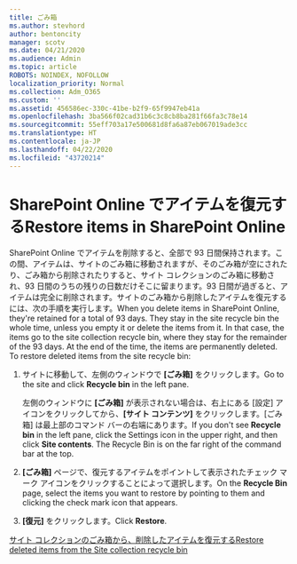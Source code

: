 ```yaml
---
title: ごみ箱
ms.author: stevhord
author: bentoncity
manager: scotv
ms.date: 04/21/2020
ms.audience: Admin
ms.topic: article
ROBOTS: NOINDEX, NOFOLLOW
localization_priority: Normal
ms.collection: Adm_O365
ms.custom: ''
ms.assetid: 456586ec-330c-41be-b2f9-65f9947eb41a
ms.openlocfilehash: 3ba566f02cad31b6c3c8cb8ba281f66fa3c78e14
ms.sourcegitcommit: 55eff703a17e500681d8fa6a87eb067019ade3cc
ms.translationtype: HT
ms.contentlocale: ja-JP
ms.lasthandoff: 04/22/2020
ms.locfileid: "43720214"
---
```

# <a name="restore-items-in-sharepoint-online"></a><span data-ttu-id="c8d26-102">SharePoint Online でアイテムを復元する</span><span class="sxs-lookup"><span data-stu-id="c8d26-102">Restore items in SharePoint Online</span></span>

<span data-ttu-id="c8d26-p101">SharePoint Online でアイテムを削除すると、全部で 93 日間保持されます。この間、アイテムは、サイトのごみ箱に移動されますが、そのごみ箱が空にされたり、ごみ箱から削除されたりすると、サイト コレクションのごみ箱に移動され、93 日間のうちの残りの日数だけそこに留まります。93 日間が過ぎると、アイテムは完全に削除されます。サイトのごみ箱から削除したアイテムを復元するには、次の手順を実行します。</span><span class="sxs-lookup"><span data-stu-id="c8d26-p101">When you delete items in SharePoint Online, they're retained for a total of 93 days. They stay in the site recycle bin the whole time, unless you empty it or delete the items from it. In that case, the items go to the site collection recycle bin, where they stay for the remainder of the 93 days. At the end of the time, the items are permanently deleted. To restore deleted items from the site recycle bin:</span></span>
  
1. <span data-ttu-id="c8d26-108">サイトに移動して、左側のウィンドウで **[ごみ箱]** をクリックします。</span><span class="sxs-lookup"><span data-stu-id="c8d26-108">Go to the site and click **Recycle bin** in the left pane.</span></span> 
    
    <span data-ttu-id="c8d26-p102">左側のウィンドウに **[ごみ箱]** が表示されない場合は、右上にある [設定] アイコンをクリックしてから、**[サイト コンテンツ]** をクリックします。[ごみ箱] は最上部のコマンド バーの右端にあります。</span><span class="sxs-lookup"><span data-stu-id="c8d26-p102">If you don't see **Recycle bin** in the left pane, click the Settings icon in the upper right, and then click **Site contents**. The Recycle Bin is on the far right of the command bar at the top.</span></span>
    
2. <span data-ttu-id="c8d26-111">**[ごみ箱]** ページで、復元するアイテムをポイントして表示されたチェック マーク アイコンをクリックすることによって選択します。</span><span class="sxs-lookup"><span data-stu-id="c8d26-111">On the **Recycle Bin** page, select the items you want to restore by pointing to them and clicking the check mark icon that appears.</span></span> 
    
3. <span data-ttu-id="c8d26-112">**[復元]** をクリックします。</span><span class="sxs-lookup"><span data-stu-id="c8d26-112">Click **Restore**.</span></span>
    
[<span data-ttu-id="c8d26-113">サイト コレクションのごみ箱から、削除したアイテムを復元する</span><span class="sxs-lookup"><span data-stu-id="c8d26-113">Restore deleted items from the Site collection recycle bin</span></span>](https://go.microsoft.com/fwlink/?linkid=866439)
  

